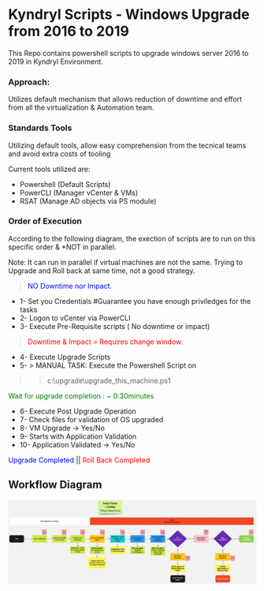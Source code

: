 # Kyndryl Scripts - Windows Upgrade from 2016 to 2019
This Repo contains powershell scripts to upgrade windows server 2016 to 2019 in Kyndryl Environment.

### Approach:
Utilizes default mechanism that allows reduction of downtime and effort from all the virtualization & Automation team.

### Standards Tools
Utilizing default tools, allow easy comprehension from the tecnical teams and avoid extra costs of tooling

Current tools utilized are:
- Powershell (Default Scripts)
- PowerCLI (Manager vCenter & VMs)
- RSAT (Manage AD objects via PS module)

### Order of Execution
According to the following diagram, the exection of scripts are to run on this specific order & *NOT in parallel.

Note: It can run in parallel if virtual machines are not the same. Trying to Upgrade and Roll back at same time, not a good strategy.

><span style="color:blue">NO Downtime nor Impact</span>.

* 1- Set you Credentials #Guarantee you have enough priviledges for the tasks
* 2- Logon to vCenter via PowerCLI
* 3- Execute Pre-Requisite scripts ( No downtime or impact)

><span style="color:red"> Downtime & Impact = Requires change window</span>.

* 4- Execute Upgrade Scripts
* 5- > MANUAL TASK: Execute the Powershell Script on 
>>c:\\upgrade\\upgrade_this_machine.ps1

<span style="color:green"> Wait for upgrade completion : ~ 0:30minutes </span>

* 6- Execute Post Upgrade Operation
* 7- Check files for validation of OS upgraded
* 8- VM Upgrade -> Yes/No
* 9- Starts with Application Validation
* 10- Application Validated -> Yes/No

<span style="color:blue">Upgrade Completed</span> || <span style="color:red">Roll Back Completed</span>


## Workflow Diagram
![Workflow](workflow.jpeg)

